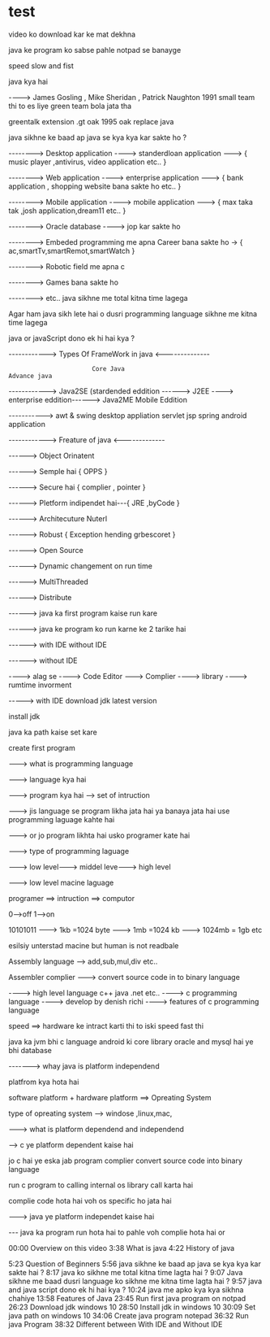 # test
  
video ko download kar ke mat dekhna 

java ke program ko sabse pahle notpad se banayge 

speed slow and fist

java kya hai 

---->  James Gosling , Mike Sheridan , Patrick Naughton 1991 small team thi to es liye green team bola jata tha
            
 greentalk
extension .gt
oak
1995 oak replace java

java sikhne ke baad ap java se kya kya kar sakte ho ?

--------> Desktop application ----> standerdloan application ---> { music player ,antivirus, video application etc.. } 

--------> Web application        ----> enterprise application       ---> { bank application , shopping website bana sakte ho  etc.. } 

--------> Mobile application   ----> mobile application             ---> { max taka tak ,josh application,dream11 etc.. }

--------> Oracle database        ----> jop kar sakte ho                 

--------> Embeded programming me apna Career bana sakte ho -> { ac,smartTv,smartRemot,smartWatch } 

--------> Robotic field me apna c 

--------> Games  bana sakte ho

--------> etc..
java sikhne me total kitna time lagega 

Agar ham java sikh lete hai o dusri programming language sikhne me kitna time lagega 

java or javaScript dono ek hi hai kya ?

------------>  Types Of FrameWork in java <--------------

                           Core Java                                                           Advance java

------------>    Java2SE (stardended eddition ------> J2EE ----> enterprise eddition------>  Java2ME  Mobile Eddition

----------->    awt & swing desktop appliation                 servlet jsp spring                                  android application        

------------>  Freature of java  <-------------

------> Object Orinatent

------> Semple hai  { OPPS }

------> Secure hai { complier , pointer }

------> Pletform indipendet hai---{ JRE ,byCode }

------> Architecuture Nuterl 

------> Robust   { Exception hending grbescoret }

------> Open Source 

------> Dynamic  changement on run time

------> MultiThreaded

------> Distribute

------> java ka first program kaise run kare 

------> java ke program ko run karne ke 2 tarike hai

------> with IDE  without IDE 

------> without   IDE 

----> alag se ----> Code Editor ---> Complier ----> library ----> rumtime invorment 

-----> with IDE 
download jdk latest version

install jdk

java ka path kaise set kare 

create first program 
 
 ---> what is programming language

---> language kya hai 

---> program kya hai --> set of intruction 

---> jis language se program likha jata hai ya banaya jata hai use programming laguage kahte hai

---> or jo program likhta hai usko programer kate hai

---> type of programming laguage

---> low level---> middel leve---> high level 
 
---> low level macine laguage

 programer ==>  intruction ==> computor 
 
 0-->off  1-->on
 
  10101011
 ---> 1kb =1024 byte
 ---> 1mb =1024 kb
 ---> 1024mb = 1gb etc

esilsiy unterstad macine but human is not readbale

 Assembly language  --> add,sub,mul,div etc.. 

 Assembler complier ---> convert source code in to binary language

   ----> high level language c++ java .net etc..
   ----> c programming language 
   ---->  develop by denish richi
   ----> features of c programming language
   
speed ==> hardware ke intract karti thi to iski speed fast thi

java ka jvm bhi c language 
android ki core library
oracle and mysql hai ye bhi database


------->  whay java is  platform independend  

platfrom kya hota hai 

software  platform  + hardware  platform ==> Opreating System 

type of opreating system --> windose ,linux,mac,

---> what is platform dependend and independend

 --> c ye platform dependent kaise hai

 jo c hai ye eska jab program complier convert source code into binary language

run c program to calling internal os library call karta hai 

complie code hota hai voh os specific ho jata hai 



 ---> java ye platform independet kaise hai 

 ---  java ka program run hota hai to pahle voh complie hota hai or 



00:00 Overview on this video
3:38 What is java 
4:22 History of java

5:23 Question of Beginners
5:56 java sikhne ke baad ap java se kya kya kar sakte hai ?
8:17 java ko sikhne me total kitna time lagta hai ?
9:07 Java sikhne me baad dusri language ko sikhne me kitna time lagta hai ?
9:57 java and java script dono ek hi hai kya ?
10:24 java me apko kya kya sikhna chahiye
13:58 Features of Java
23:45 Run first java program on notpad
26:23 Download jdk windows 10
28:50 Install jdk in windows 10
30:09 Set java path on windows 10
34:06 Create java program notepad
36:32 Run java Program
38:32 Different between With IDE and Without IDE 
